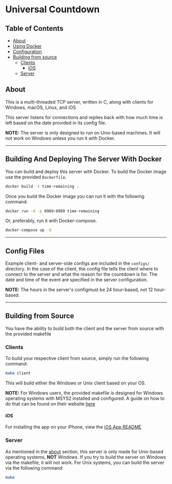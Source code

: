 # Universal Countdown

## Table of Contents
* [About](#about)
* [Using Docker](#building-and-deploying-the-server-with-docker)
* [Configuration](#config-files)
* [Building from source](#building-from-source)
    * [Clients](#clients)
      * [iOS](#ios)
    * [Server](#server)

## About
This is a multi-threaded TCP server, written in C, along with clients
for Windows, macOS, Linux, and iOS

This server listens for connections and replies back with how much time
is left based on the date provided in its config file.

**NOTE:** The server is only designed to run on Unix-based machines. 
It will not work on Windows unless you run it with Docker.

________________
## Building And Deploying The Server With Docker
You can build and deploy this server with Docker. To build the Docker 
image use the provided <code>Dockerfile</code>.
```bash
docker build -t time-remaining .
```

Once you build the Docker image you can run it with the following 
command:
```bash
docker run -d -p 8989:8989 time-remaining
```

Or, preferably, run it with Docker-compose.
```bash
docker-compose up -d
```
________________
## Config Files
Example client- and server-side configs are included in the 
<code>configs/</code> directory. In the case of the client, 
the config file tells the client where to connect to the server and what 
the reason for the countdown is for. The date and time of the event are
specified in the server configuration.

**NOTE:** The hours in the server's configmust be 24 hour-based, not 
12 hour-based.

________________
## Building from Source
You have the ability to build both the client and the server from 
source with the provided makefile

### Clients
To build your respective client from source, simply run the following
command:
```bash
make client
```
This will build either the Windows or Unix client based on your OS.

**NOTE:** For Windows users, the provided makefile is designed for 
Windows operating systems with MSYS2 installed and configured. A guide 
on how to do that can be found on their website 
<a href="https://www.msys2.org" target="new">here</a>

#### iOS
For installing the app on your iPhone, view the 
<a href="https://github.com/DarkAssassin23/Universal-Countdown/tree/main/clients/iOS">
iOS App README</a>

### Server
As mentioned in the [about](#about) section, this server is only made for
Unix-based operating systems, **NOT** Windows. If you try to build the 
server on Windows via the makefile, it will not work. For Unix systems,
you can build the server via the following command:
```bash
make
```
